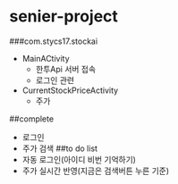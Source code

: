 # senier-project

###com.stycs17.stockai
+ MainACtivity
  + 한투Api 서버 접속
  + 로그인 관련
+ CurrentStockPriceActivity
  + 주가


##complete
+ 로그인
+ 주가 검색
##to do list
+ 자동 로그인(아이디 비번 기억하기)
+ 주가 실시간 반영(지금은 검색버튼 누른 기준)